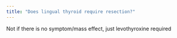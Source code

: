 ```yaml
---
title: "Does lingual thyroid require resection?"
---
```

Not if there is no symptom/mass effect, just levothyroxine required


